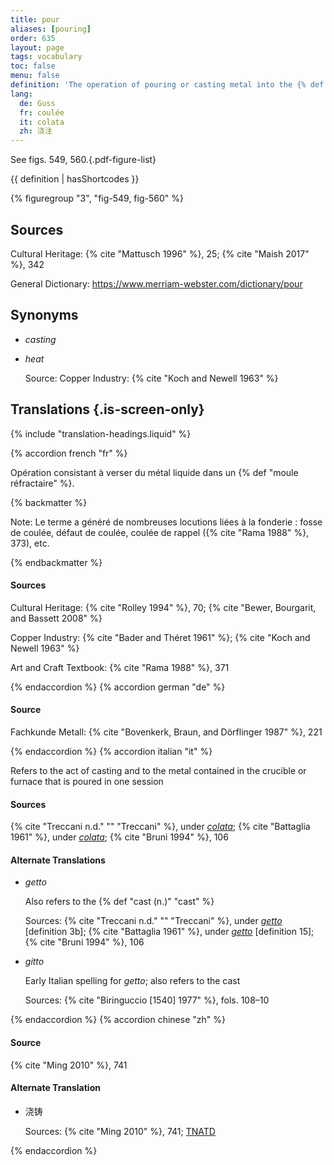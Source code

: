 ```yaml
---
title: pour
aliases: [pouring]
order: 635
layout: page
tags: vocabulary
toc: false
menu: false
definition: 'The operation of pouring or casting metal into the {% def "refractory mold" %}.'
lang:
  de: Guss
  fr: coulée
  it: colata
  zh: 浇注
---
```


See figs. 549, 560.{.pdf-figure-list}

{{ definition | hasShortcodes }}

{% figuregroup "3", "fig-549, fig-560" %}

## Sources

Cultural Heritage: {% cite "Mattusch 1996" %}, 25; {% cite "Maish 2017" %}, 342

General Dictionary: <https://www.merriam-webster.com/dictionary/pour>

## Synonyms

- *casting*

- *heat*

    Source: Copper Industry: {% cite "Koch and Newell 1963" %}

## Translations {.is-screen-only}

<div class="accordion">
{% include "translation-headings.liquid" %}

{% accordion french "fr" %}

Opération consistant à verser du métal liquide dans un {% def "moule réfractaire" %}.

{% backmatter %}

Note: Le terme a généré de nombreuses locutions liées à la fonderie : fosse de coulée, défaut de coulée, coulée de rappel ({% cite "Rama 1988" %}, 373), etc.

{% endbackmatter %}

#### Sources

Cultural Heritage: {% cite "Rolley 1994" %}, 70; {% cite "Bewer, Bourgarit, and Bassett 2008" %}

Copper Industry: {% cite "Bader and Théret 1961" %}; {% cite "Koch and Newell 1963" %}

Art and Craft Textbook: {% cite "Rama 1988" %}, 371

{% endaccordion %}
{% accordion german "de" %}

#### Source

Fachkunde Metall: {% cite "Bovenkerk, Braun, and Dörflinger 1987" %}, 221

{% endaccordion %}
{% accordion italian "it" %}

Refers to the act of casting and to the metal contained in the crucible or furnace that is poured in one session

#### Sources

{% cite "Treccani n.d." "" "Treccani" %}, under [*colata*](https://www.treccani.it/enciclopedia/colata/); {% cite "Battaglia 1961" %}, under [*colata*](http://www.gdli.it/pdf_viewer/Scripts/pdf.js/web/viewer.asp?file=/PDF/GDLI03/GDLI_03_ocr_279.pdf&parola=Colata); {% cite "Bruni 1994" %}, 106

#### Alternate Translations

- *getto*

    Also refers to the {% def "cast (n.)" "cast" %}

    Sources: {% cite "Treccani n.d." "" "Treccani" %}, under [*getto*](http://www.treccani.it/vocabolario/getto/) [definition 3b]; {% cite "Battaglia 1961" %}, under [*getto*](http://www.gdli.it/pdf_viewer/Scripts/pdf.js/web/viewer.asp?file=/PDF/GDLI06/GDLI_06_ocr_730.pdf&parola=Getto) [definition 15]; {% cite "Bruni 1994" %}, 106

- *gitto*

    Early Italian spelling for *getto*; also refers to the cast

    Sources: {% cite "Biringuccio [1540] 1977" %}, fols. 108–10

{% endaccordion %}
{% accordion chinese "zh" %}

#### Source

{% cite "Ming 2010" %}, 741

#### Alternate Translation

- <span lang="zh">浇铸</span>

    Sources: {% cite "Ming 2010" %}, 741; [TNATD](https://terms.naer.edu.tw/detail/14236908/?index=1)

{% endaccordion %}

</div>
